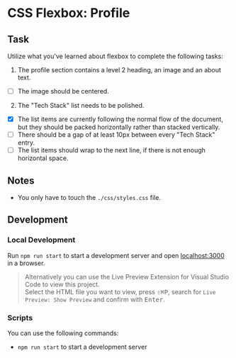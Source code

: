 # CSS Flexbox: Profile

## Task

Utilize what you've learned about flexbox to complete the following tasks:

1. The profile section contains a level 2 heading, an image and an about text.

- [ ] The image should be centered.

2. The "Tech Stack" list needs to be polished.

- [x] The list items are currently following the normal flow of the document, but they should be packed horizontally rather than stacked vertically.
- [ ] There should be a gap of at least 10px between every "Tech Stack" entry.
- [ ] The list items should wrap to the next line, if there is not enough horizontal space.

## Notes

- You only have to touch the `./css/styles.css` file.

## Development

### Local Development

Run `npm run start` to start a development server and open [localhost:3000](http://localhost:3000) in a browser.

> Alternatively you can use the Live Preview Extension for Visual Studio Code to view this project.  
> Select the HTML file you want to view, press <kbd>⇧</kbd><kbd>⌘</kbd><kbd>P</kbd>, search for `Live Preview: Show Preview` and confirm with <kbd>Enter</kbd>.

### Scripts

You can use the following commands:

- `npm run start` to start a development server
